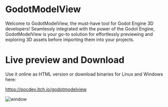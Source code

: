# GodotModelView
Welcome to GodotModelView, the must-have tool for Godot Engine 3D developers! Seamlessly integrated with the power of the Godot Engine, GodotModelView is your go-to solution for effortlessly previewing and exploring 3D assets before importing them into your projects.

# Live preview and Download
Use it online as HTML version or download binaries for Linux and Windows here:

https://pocdev.itch.io/godotmodelview

![window](https://github.com/andreas-volz/GodotModelView/assets/16402165/40ec7623-d503-4e88-8331-88955ae8c1ee)
